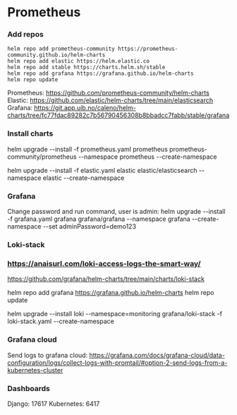 # Prometheus

### Add repos

```
helm repo add prometheus-community https://prometheus-community.github.io/helm-charts
helm repo add elastic https://helm.elastic.co
helm repo add stable https://charts.helm.sh/stable
helm repo add grafana https://grafana.github.io/helm-charts
helm repo update
```

Prometheus: https://github.com/prometheus-community/helm-charts
Elastic: https://github.com/elastic/helm-charts/tree/main/elasticsearch
Grafana: https://git.app.uib.no/caleno/helm-charts/tree/fc77fdac89282c7b56790456308b8bbadcc7fabb/stable/grafana

### Install charts

helm upgrade --install -f prometheus.yaml prometheus prometheus-community/prometheus --namespace prometheus --create-namespace

helm upgrade --install -f elastic.yaml elastic elastic/elasticsearch --namespace elastic --create-namespace

### Grafana

Change password and run command, user is admin:
helm upgrade --install -f grafana.yaml grafana grafana/grafana --namespace grafana --create-namespace --set adminPassword=demo123

### Loki-stack

### https://anaisurl.com/loki-access-logs-the-smart-way/

https://github.com/grafana/helm-charts/tree/main/charts/loki-stack

helm repo add grafana https://grafana.github.io/helm-charts
helm repo update

helm upgrade --install loki --namespace=monitoring grafana/loki-stack -f loki-stack.yaml --create-namespace

### Grafana cloud

Send logs to grafana cloud: https://grafana.com/docs/grafana-cloud/data-configuration/logs/collect-logs-with-promtail/#option-2-send-logs-from-a-kubernetes-cluster

### Dashboards

Django: 17617
Kubernetes: 6417
